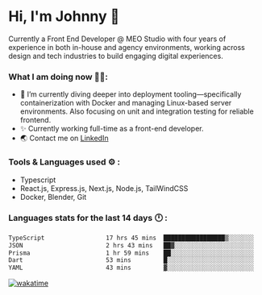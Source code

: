 # Hi, I'm Johnny 👋

Currently a Front End Developer @ MEO Studio with four years of experience in both in-house and agency environments, working across design and tech industries to build engaging digital experiences.

### What I am doing now 🧑‍💻:

- 🔭 I’m currently diving deeper into deployment tooling—specifically containerization with Docker and managing Linux-based server environments. Also focusing on unit and integration testing for reliable frontend.
- ✨ Currently working full-time as a front-end developer.
- 🌏 Contact me on [LinkedIn](https://www.linkedin.com/in/johchai/)

### Tools & Languages used ⚙️ :

- Typescript
- React.js, Express.js, Next.js, Node.js, TailWindCSS
- Docker, Blender, Git

### Languages stats for the last 14 days 🕛 :

<!--START_SECTION:waka-->

```txt
TypeScript                 17 hrs 45 mins  █████████████████▒░░░░░░░   68.73 %
JSON                       2 hrs 43 mins   ██▓░░░░░░░░░░░░░░░░░░░░░░   10.58 %
Prisma                     1 hr 59 mins    ██░░░░░░░░░░░░░░░░░░░░░░░   07.71 %
Dart                       53 mins         █░░░░░░░░░░░░░░░░░░░░░░░░   03.46 %
YAML                       43 mins         ▓░░░░░░░░░░░░░░░░░░░░░░░░   02.80 %
```

<!--END_SECTION:waka-->

[![wakatime](https://wakatime.com/badge/user/0cd14e89-b357-451d-b5c1-4a79286fb5a6.svg)](https://wakatime.com/@0cd14e89-b357-451d-b5c1-4a79286fb5a6)
